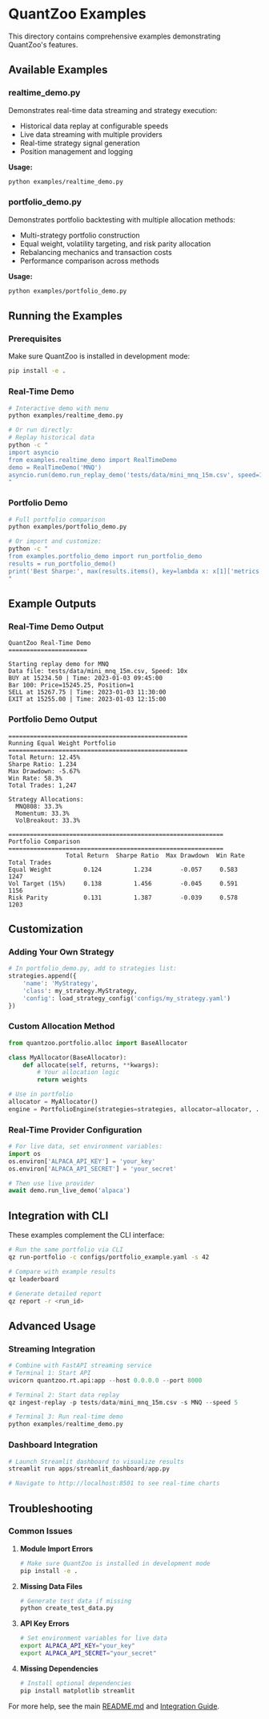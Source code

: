 # QuantZoo Examples

This directory contains comprehensive examples demonstrating QuantZoo's features.

## Available Examples

### realtime_demo.py
Demonstrates real-time data streaming and strategy execution:
- Historical data replay at configurable speeds
- Live data streaming with multiple providers
- Real-time strategy signal generation
- Position management and logging

**Usage:**
```bash
python examples/realtime_demo.py
```

### portfolio_demo.py  
Demonstrates portfolio backtesting with multiple allocation methods:
- Multi-strategy portfolio construction
- Equal weight, volatility targeting, and risk parity allocation
- Rebalancing mechanics and transaction costs
- Performance comparison across methods

**Usage:**
```bash
python examples/portfolio_demo.py
```

## Running the Examples

### Prerequisites
Make sure QuantZoo is installed in development mode:
```bash
pip install -e .
```

### Real-Time Demo
```bash
# Interactive demo with menu
python examples/realtime_demo.py

# Or run directly:
# Replay historical data
python -c "
import asyncio
from examples.realtime_demo import RealTimeDemo
demo = RealTimeDemo('MNQ')
asyncio.run(demo.run_replay_demo('tests/data/mini_mnq_15m.csv', speed=10))
"
```

### Portfolio Demo
```bash
# Full portfolio comparison
python examples/portfolio_demo.py

# Or import and customize:
python -c "
from examples.portfolio_demo import run_portfolio_demo
results = run_portfolio_demo()
print('Best Sharpe:', max(results.items(), key=lambda x: x[1]['metrics']['sharpe_ratio']))
"
```

## Example Outputs

### Real-Time Demo Output
```
QuantZoo Real-Time Demo
======================

Starting replay demo for MNQ
Data file: tests/data/mini_mnq_15m.csv, Speed: 10x
BUY at 15234.50 | Time: 2023-01-03 09:45:00
Bar 100: Price=15245.25, Position=1
SELL at 15267.75 | Time: 2023-01-03 11:30:00
EXIT at 15255.00 | Time: 2023-01-03 12:15:00
```

### Portfolio Demo Output
```
==================================================
Running Equal Weight Portfolio
==================================================
Total Return: 12.45%
Sharpe Ratio: 1.234
Max Drawdown: -5.67%
Win Rate: 58.3%
Total Trades: 1,247

Strategy Allocations:
  MNQ808: 33.3%
  Momentum: 33.3%
  VolBreakout: 33.3%

============================================================
Portfolio Comparison
============================================================
                Total Return  Sharpe Ratio  Max Drawdown  Win Rate  Total Trades
Equal Weight         0.124         1.234        -0.057     0.583          1247
Vol Target (15%)     0.138         1.456        -0.045     0.591          1156  
Risk Parity          0.131         1.387        -0.039     0.578          1203
```

## Customization

### Adding Your Own Strategy
```python
# In portfolio_demo.py, add to strategies list:
strategies.append({
    'name': 'MyStrategy',
    'class': my_strategy.MyStrategy,
    'config': load_strategy_config('configs/my_strategy.yaml')
})
```

### Custom Allocation Method
```python
from quantzoo.portfolio.alloc import BaseAllocator

class MyAllocator(BaseAllocator):
    def allocate(self, returns, **kwargs):
        # Your allocation logic
        return weights

# Use in portfolio
allocator = MyAllocator()
engine = PortfolioEngine(strategies=strategies, allocator=allocator, ...)
```

### Real-Time Provider Configuration
```python
# For live data, set environment variables:
import os
os.environ['ALPACA_API_KEY'] = 'your_key'
os.environ['ALPACA_API_SECRET'] = 'your_secret'

# Then use live provider
await demo.run_live_demo('alpaca')
```

## Integration with CLI

These examples complement the CLI interface:

```bash
# Run the same portfolio via CLI
qz run-portfolio -c configs/portfolio_example.yaml -s 42

# Compare with example results
qz leaderboard

# Generate detailed report
qz report -r <run_id>
```

## Advanced Usage

### Streaming Integration
```python
# Combine with FastAPI streaming service
# Terminal 1: Start API
uvicorn quantzoo.rt.api:app --host 0.0.0.0 --port 8000

# Terminal 2: Start data replay
qz ingest-replay -p tests/data/mini_mnq_15m.csv -s MNQ --speed 5

# Terminal 3: Run real-time demo
python examples/realtime_demo.py
```

### Dashboard Integration
```python
# Launch Streamlit dashboard to visualize results
streamlit run apps/streamlit_dashboard/app.py

# Navigate to http://localhost:8501 to see real-time charts
```

## Troubleshooting

### Common Issues

1. **Module Import Errors**
   ```bash
   # Make sure QuantZoo is installed in development mode
   pip install -e .
   ```

2. **Missing Data Files**
   ```bash
   # Generate test data if missing
   python create_test_data.py
   ```

3. **API Key Errors**
   ```bash
   # Set environment variables for live data
   export ALPACA_API_KEY="your_key"
   export ALPACA_API_SECRET="your_secret"
   ```

4. **Missing Dependencies**
   ```bash
   # Install optional dependencies
   pip install matplotlib streamlit
   ```

For more help, see the main [README.md](../README.md) and [Integration Guide](../INTEGRATION_GUIDE.md).